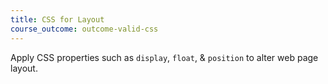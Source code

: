 ```yaml
---
title: CSS for Layout
course_outcome: outcome-valid-css
---
```

Apply CSS properties such as `display`, `float`, & `position` to alter web page layout. 
